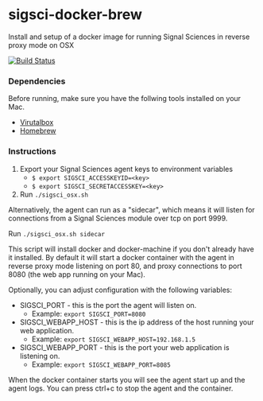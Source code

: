 # sigsci-docker-brew

Install and setup of a docker image for running Signal Sciences in reverse proxy mode on OSX

[![Build Status](https://travis-ci.org/foospidy/sigsci-docker-brew.svg?branch=master)](https://travis-ci.org/foospidy/sigsci-docker-brew)

### Dependencies

Before running, make sure you have the follwing tools installed on your Mac.

- [Virutalbox](https://www.virtualbox.org/wiki/Downloads)
- [Homebrew](https://brew.sh/)

### Instructions

1. Export your Signal Sciences agent keys to environment variables
    - `$ export SIGSCI_ACCESSKEYID=<key>`
    - `$ export SIGSCI_SECRETACCESSKEY=<key>`
2. Run `./sigsci_osx.sh`

Alternatively, the agent can run as a "sidecar", which means it will listen for connections from a Signal Sciences module over tcp on port 9999.

Run `./sigsci_osx.sh sidecar`

This script will install docker and docker-machine if you don't already have it installed. By default it will start a docker container with the agent in reverse proxy mode listening on port 80, and proxy connections to port 8080 (the web app running on your Mac).

Optionally, you can adjust configuration with the following variables:

- SIGSCI_PORT - this is the port the agent will listen on.
  - Example: `export SIGSCI_PORT=8080`
- SIGSCI_WEBAPP_HOST - this is the ip address of the host running your web application.
  - Example: `export SIGSCI_WEBAPP_HOST=192.168.1.5`
- SIGSCI_WEBAPP_PORT - this is the port your web application is listening on.
  - Example: `export SIGSCI_WEBAPP_PORT=8085`

When the docker container starts you will see the agent start up and the agent logs. You can press ctrl+c to stop the agent and the container.
